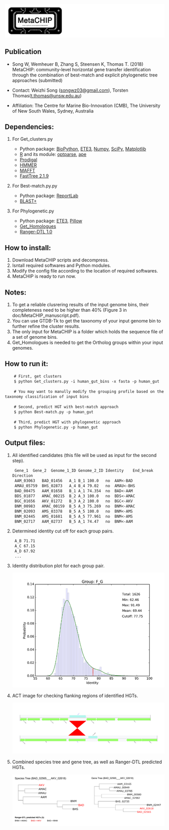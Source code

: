![logo](doc/images/MetaCHIP_logo.jpg)

Publication
---
+ Song W, Wemheuer B, Zhang S, Steensen K, Thomas T. (2018) MetaCHIP: community-level horizontal gene transfer identification through the combination of best-match and explicit phylogenetic tree approaches (submitted)

+ Contact: Weizhi Song (songwz03@gmail.com), Torsten Thomas(t.thomas@unsw.edu.au)

+ Affiliation: The Centre for Marine Bio-Innovation (CMB), The University of New South Wales, Sydney, Australia

Dependencies:
---

1. For Get_clusters.py
    + Python package:
    [BioPython](https://github.com/biopython/biopython.github.io/),
    [ETE3](http://etetoolkit.org),
    [Numpy](http://www.numpy.org),
    [SciPy](https://www.scipy.org),
    [Matplotlib](http://matplotlib.org)
    + [R](https://www.r-project.org) and its module:
    [optparse](https://cran.r-project.org/web/packages/optparse/index.html),
    [ape](https://cran.r-project.org/web/packages/ape/index.html)
    + [Prodigal](https://github.com/hyattpd/Prodigal)
    + [HMMER](http://hmmer.org)
    + [MAFFT](https://mafft.cbrc.jp/alignment/software/)
    + [FastTree 2.1.9](http://www.microbesonline.org/fasttree/)

1. For Best-match.py.py
    + Python package:
    [ReportLab](http://www.reportlab.com)
    + [BLAST+](https://blast.ncbi.nlm.nih.gov/Blast.cgi?PAGE_TYPE=BlastDocs&DOC_TYPE=Download)

1. For Phylogenetic.py
    + Python package:
    [ETE3](http://etetoolkit.org),
    [Pillow](https://pypi.python.org/pypi/Pillow/3.3.1)
    + [Get_Homologues](https://github.com/eead-csic-compbio/get_homologues)
    + [Ranger-DTL 1.0](http://compbio.mit.edu/ranger-dtl/)


How to install:
---
1. Download MetaCHIP scripts and decompress.
1. Isntall required softwares and Python modules.
1. Modify the config file according to the location of required softwares.
1. MetaCHIP is ready to run now.

Notes:
---
1. To get a reliable clusrering results of the input genome bins, their completeness need to be higher than 40% (Figure 3 in doc/MetaCHIP_manuscript.pdf).
1. You can use GTDB-Tk to get the taxonomy of your input genome bin to further refine the cluster results.
1. The only input for MetaCHIP is a folder which holds the sequence file of a set of genome bins.
1. Get_Homologues is needed to get the Ortholog groups within your input genomes.

How to run it:
---

        # First, get clusters
        $ python Get_clusters.py -i human_gut_bins -x fasta -p human_gut

        # You may want to manully modify the grouping profile based on the taxonomy classification of input bins

        # Second, predict HGT with best-match approach
        $ python Best-match.py -p human_gut

        # Third, predict HGT with phylogenetic approach
        $ python Phylogenetic.py -p human_gut

Output files:
---

1. All identified candidates (this file will be used as input for the second step).

        Gene_1	Gene_2	Genome_1_ID	Genome_2_ID	Identity    End_break	Direction
        AAM_03063	BAD_01456	A_1	B_1	100.0	no	AAM<-BAD
        AMAU_05759	BHS_02873	A_4	B_4	79.02	no	AMAU<-BHS
        BAD_00475	AAM_01658	B_1	A_1	74.354	no	BAD<-AAM
        BDS_01877	AMAC_00215	B_2	A_3	100.0	no	BDS<-AMAC
        BGC_01656	AKV_01272	B_3	A_2	100.0	no	BGC<-AKV
        BNM_00983	AMAC_00159	B_5	A_3	75.269	no	BNM<-AMAC
        BNM_02093	AMS_03378	B_5	A_5	100.0	no	BNM<-AMS
        BNM_02445	AMS_01681	B_5	A_5	77.961	no	BNM<-AMS
        BNM_02717	AAM_02737	B_5	A_1	74.47	no	BNM<-AAM

1. Determined identity cut off for each group pairs.

        A_B	71.71
        A_C	67.15
        A_D	67.92
        ...

1. Identity distribution plot for each group pair.

    ![identity_distribution](doc/images/identity_distribution.png)

1. ACT image for checking flanking regions of identified HGTs.

    ![flanking_regions](doc/images/flanking_regions.jpg)

1. Combined species tree and gene tree, as well as Ranger-DTL predicted HGTs.

    ![Combined_tree](doc/images/Combined_trees.png)
